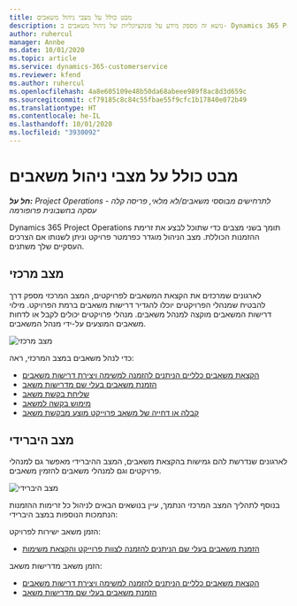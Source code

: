 ```yaml
---
title: מבט כולל על מצבי ניהול משאבים
description: נושא זה מספק מידע על פונקציונליות של ניהול משאבים ב- Dynamics 365 Project Operations.
author: ruhercul
manager: Annbe
ms.date: 10/01/2020
ms.topic: article
ms.service: dynamics-365-customerservice
ms.reviewer: kfend
ms.author: ruhercul
ms.openlocfilehash: 4a8e605109e48b50da68abeee989f8ac8d3d659c
ms.sourcegitcommit: cf79185c8c84c55fbae55f9cfc1b17840e072b49
ms.translationtype: HT
ms.contentlocale: he-IL
ms.lasthandoff: 10/01/2020
ms.locfileid: "3930092"
---
```

# <a name="resource-management-modes-overview"></a>מבט כולל על מצבי ניהול משאבים

_**חל על:** Project Operations לתרחישים מבוססי משאבים/לא מלאי, פריסה קלה - עסקה בחשבונית פרופורמה_


Dynamics 365 Project Operations תומך בשני מצבים כדי שתוכל לבצע את זרימת ההזמנות הכוללת. מצב הניהול מוגדר כפרמטר פרויקט וניתן לשנותו אם הצרכים העסקיים שלך משתנים.    

## <a name="central-mode"></a>מצב מרכזי
לארגונים שמרכזים את הקצאת המשאבים לפרויקטים, המצב המרכזי מספק דרך להבטיח שמנהלי הפרויקטים יוכלו להגדיר דרישות משאבים ברמת הפרויקט. מילוי דרישות המשאבים מוקצה למנהל משאבים. מנהלי פרויקטים יכולים לקבל או לדחות משאבים המוצעים על-ידי מנהל המשאבים.

![מצב מרכזי](./media/resource-management-central.png)

כדי לנהל משאבים במצב המרכזי, ראה:

- [הקצאת משאבים כלליים הניתנים להזמנה למשימה ויצירת דרישות משאבים](https://docs.microsoft.com/dynamics365/project-service/assign-generic-bookable-resource)
- [הזמנת משאבים בעלי שם מדרישות משאב](https://docs.microsoft.com/dynamics365/project-service/book-named-resource)
- [שליחת בקשת משאב](https://docs.microsoft.com/dynamics365/project-service/submit-resource-request)
- [מימוש בקשה למשאב](https://docs.microsoft.com/dynamics365/project-service/resource-management-fulfill-requests)
- [קבלה או דחייה של משאב פרוייקט מוצע מבקשת משאב](https://docs.microsoft.com/dynamics365/project-service/accept-reject-proposed-resource)

## <a name="hybrid-mode"></a>מצב היברידי
לארגונים שנדרשת להם גמישות בהקצאת משאבים, המצב ההיברידי מאפשר גם למנהלי פרויקטים וגם למנהלי משאבים להזמין משאבים.

![מצב היברידי](./media/resource-management-hybrid.png)

בנוסף לתהליך המצב המרכזי הנתמך, עיין בנושאים הבאים לניהול כל זרימות ההזמנות הנתמכות הנוספות במצב היברידי:

הזמן משאב ישירות לפרויקט:
- [הזמנת משאבים בעלי שם הניתנים להזמנה לצוות פרוייקט והקצאת משימות](https://docs.microsoft.com/dynamics365/project-service/assign-named-bookable-resource)

הזמן משאב מדרישות משאב:
- [הקצאת משאבים כלליים הניתנים להזמנה למשימה ויצירת דרישות משאבים](https://docs.microsoft.com/dynamics365/project-service/assign-generic-bookable-resource)
- [הזמנת משאבים בעלי שם מדרישות משאב](https://docs.microsoft.com/dynamics365/project-service/book-named-resource)
